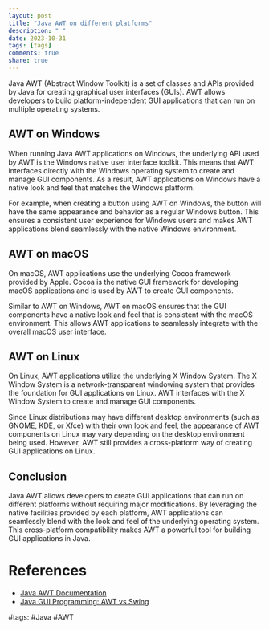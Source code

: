 ```yaml
---
layout: post
title: "Java AWT on different platforms"
description: " "
date: 2023-10-31
tags: [tags]
comments: true
share: true
---
```


Java AWT (Abstract Window Toolkit) is a set of classes and APIs provided by Java for creating graphical user interfaces (GUIs). AWT allows developers to build platform-independent GUI applications that can run on multiple operating systems.

## AWT on Windows

When running Java AWT applications on Windows, the underlying API used by AWT is the Windows native user interface toolkit. This means that AWT interfaces directly with the Windows operating system to create and manage GUI components. As a result, AWT applications on Windows have a native look and feel that matches the Windows platform.

For example, when creating a button using AWT on Windows, the button will have the same appearance and behavior as a regular Windows button. This ensures a consistent user experience for Windows users and makes AWT applications blend seamlessly with the native Windows environment.

## AWT on macOS

On macOS, AWT applications use the underlying Cocoa framework provided by Apple. Cocoa is the native GUI framework for developing macOS applications and is used by AWT to create GUI components. 

Similar to AWT on Windows, AWT on macOS ensures that the GUI components have a native look and feel that is consistent with the macOS environment. This allows AWT applications to seamlessly integrate with the overall macOS user interface.

## AWT on Linux

On Linux, AWT applications utilize the underlying X Window System. The X Window System is a network-transparent windowing system that provides the foundation for GUI applications on Linux. AWT interfaces with the X Window System to create and manage GUI components.

Since Linux distributions may have different desktop environments (such as GNOME, KDE, or Xfce) with their own look and feel, the appearance of AWT components on Linux may vary depending on the desktop environment being used. However, AWT still provides a cross-platform way of creating GUI applications on Linux.

## Conclusion

Java AWT allows developers to create GUI applications that can run on different platforms without requiring major modifications. By leveraging the native facilities provided by each platform, AWT applications can seamlessly blend with the look and feel of the underlying operating system. This cross-platform compatibility makes AWT a powerful tool for building GUI applications in Java.

# References
- [Java AWT Documentation](https://docs.oracle.com/en/java/javase/16/docs/api/java.desktop/java/awt/package-summary.html)
- [Java GUI Programming: AWT vs Swing](https://www.baeldung.com/java-awt-vs-swing#:~:text=Java%20AWT%20(Abstract%20Window%20Toolkit)%20is%20the%20original,build%20GUI%20applications%20in%20Java.) 

#tags: #Java #AWT